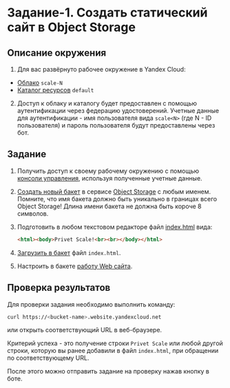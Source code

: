 # Задание-1. Создать статический сайт в Object Storage

## Описание окружения <a id="environment"/></a>

1. Для вас развёрнуто рабочее окружение в Yandex Cloud:
* [Облако](https://yandex.cloud/ru/docs/resource-manager/concepts/resources-hierarchy#cloud) `scale-N`
* [Каталог ресурсов](https://yandex.cloud/ru/docs/resource-manager/concepts/resources-hierarchy#folder) `default`

2. Доступ к облаку и каталогу будет предоставлен с помощью аутентификации через федерацию удостоверений. 
Учетные данные для аутентификации - имя пользователя вида `scale<N>` (где N - ID пользователя) и пароль пользователя будут предоставлены через бот.

## Задание <a id="task"/></a>

1. Получить доступ к своему рабочему окружению с помощью [консоли управления](https://yandex.cloud/docs/console), используя полученные учетные данные. 

2. [Создать новый бакет](https://yandex.cloud/docs/storage/operations/buckets/create) в сервисе [Object Storage](https://yandex.cloud/docs/storage) с любым именем. Помните, что имя бакета должно быть уникально в границах всего Object Storage! Длина имени бакета не должна быть короче 8 символов.

3. Подготовить в любом текстовом редакторе файл [index.html](./index.html) вида:
    ```html
    <html><body>Privet Scale!<br><br></body></html>
    ```

4. [Загрузить в бакет](https://yandex.cloud/docs/storage/operations/objects/upload) файл `index.html`.

5. Настроить в бакете [работу Web сайта](https://yandex.cloud/ru/docs/storage/operations/hosting/setup).


## Проверка результатов <a id="check"/></a>

Для проверки задания необходимо выполнить команду:

```bash
curl https://<bucket-name>.website.yandexcloud.net
```

или открыть соответствующий URL в веб-браузере.

Критерий успеха - это получение строки `Privet Scale` или любой другой строки, которую вы ранее добавили в файл `index.html`, при обращении по соответствующему URL.

После этого можно отправить задание на проверку нажав кнопку в боте.
